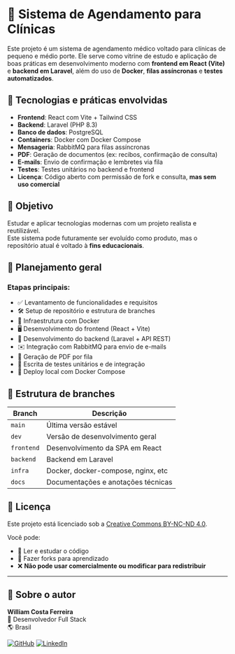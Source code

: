 # 🏥 Sistema de Agendamento para Clínicas

Este projeto é um sistema de agendamento médico voltado para clínicas de pequeno e médio porte. Ele serve como vitrine de estudo e aplicação de boas práticas em desenvolvimento moderno com **frontend em React (Vite)** e **backend em Laravel**, além do uso de **Docker**, **filas assíncronas** e **testes automatizados**.

## 🚀 Tecnologias e práticas envolvidas

- **Frontend**: React com Vite + Tailwind CSS
- **Backend**: Laravel (PHP 8.3)
- **Banco de dados**: PostgreSQL
- **Containers**: Docker com Docker Compose
- **Mensageria**: RabbitMQ para filas assíncronas
- **PDF**: Geração de documentos (ex: recibos, confirmação de consulta)
- **E-mails**: Envio de confirmação e lembretes via fila
- **Testes**: Testes unitários no backend e frontend
- **Licença**: Código aberto com permissão de fork e consulta, **mas sem uso comercial**

## 📌 Objetivo

Estudar e aplicar tecnologias modernas com um projeto realista e reutilizável.  
Este sistema pode futuramente ser evoluído como produto, mas o repositório atual é voltado à **fins educacionais**.

## 📅 Planejamento geral

### Etapas principais:
- ✅ Levantamento de funcionalidades e requisitos
- 🛠️ Setup de repositório e estrutura de branches
- 🔧 Infraestrutura com Docker
- 🖥️ Desenvolvimento do frontend (React + Vite)
- 🧠 Desenvolvimento do backend (Laravel + API REST)
- ✉️ Integração com RabbitMQ para envio de e-mails
- 📄 Geração de PDF por fila
- 🧪 Escrita de testes unitários e de integração
- 🚀 Deploy local com Docker Compose


## 📂 Estrutura de branches

| Branch     | Descrição                                   |
|------------|----------------------------------------------|
| `main`     | Última versão estável                        |
| `dev`      | Versão de desenvolvimento geral              |
| `frontend` | Desenvolvimento da SPA em React              |
| `backend`  | Backend em Laravel                           |
| `infra`    | Docker, docker-compose, nginx, etc           |
| `docs`     | Documentações e anotações técnicas           |

## 📄 Licença

Este projeto está licenciado sob a [Creative Commons BY-NC-ND 4.0](https://creativecommons.org/licenses/by-nc-nd/4.0/).

Você pode:
- 📖 Ler e estudar o código
- 🍴 Fazer forks para aprendizado
- ❌ **Não pode usar comercialmente ou modificar para redistribuir**

---
## 📌 Sobre o autor

**William Costa Ferreira**  
💼 Desenvolvedor Full Stack  
🌎 Brasil

[![GitHub](https://img.shields.io/badge/GitHub-100000?style=flat&logo=github&logoColor=white)](https://github.com/william-costa-ferreira)
[![LinkedIn](https://img.shields.io/badge/LinkedIn-blue?style=flat&logo=linkedin&logoColor=white)](https://www.linkedin.com/in/william-costa-ferreira-9238b927/)

